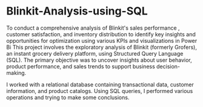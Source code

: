 # Blinkit-Analysis-using-SQL
To conduct a comprehensive analysis of Blinkit's sales performance , customer satisfaction, and inventory distribution to identify key insights and opportunities for optimization using various KPIs and visualizations in Power Bi
This project involves the exploratory analysis of Blinkit (formerly Grofers), an instant grocery delivery platform, using Structured Query Language (SQL). The primary objective was to uncover insights about user behavior, product performance, and sales trends to support business decision-making.

I worked with a relational database containing transactional data, customer information, and product catalogs. Using SQL queries, I performed various operations and trying to make some conclusions.

